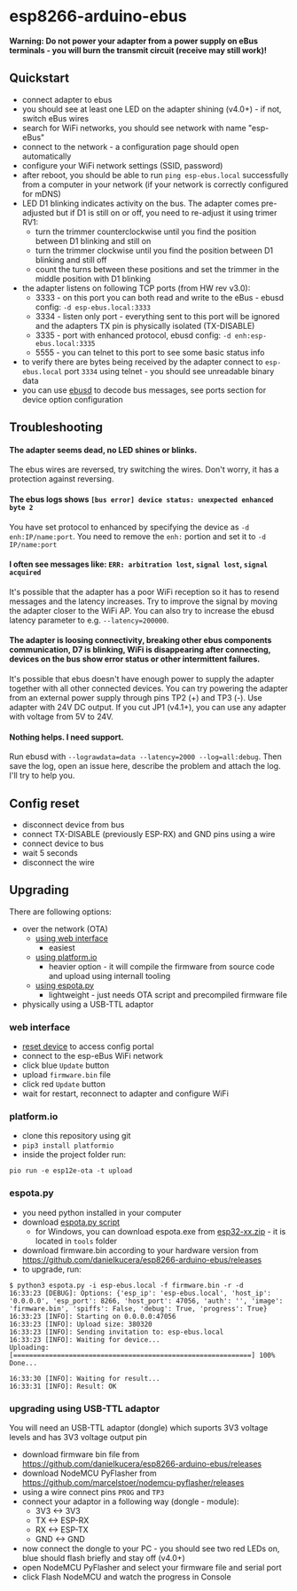 # esp8266-arduino-ebus

**Warning: Do not power your adapter from a power supply on eBus terminals - you will burn the transmit circuit (receive may still work)!**

## Quickstart
- connect adapter to ebus
- you should see at least one LED on the adapter shining (v4.0+) - if not, switch eBus wires
- search for WiFi networks, you should see network with name "esp-eBus"
- connect to the network - a configuration page should open automatically
- configure your WiFi network settings (SSID, password)
- after reboot, you should be able to run `ping esp-ebus.local` successfully from a computer in your network (if your network is correctly configured for mDNS)
- LED D1 blinking indicates activity on the bus. The adapter comes pre-adjusted but if D1 is still on or off, you need to re-adjust it using trimer RV1:
  - turn the trimmer counterclockwise until you find the position between D1 blinking and still on
  - turn the trimmer clockwise until you find the position between D1 blinking and still off
  - count the turns between these positions and set the trimmer in the middle position with D1 blinking
- the adapter listens on following TCP ports (from HW rev v3.0):
  - 3333 - on this port you can both read and write to the eBus - ebusd config: `-d esp-ebus.local:3333`
  - 3334 - listen only port - everything sent to this port will be ignored and the adapters TX pin is physically isolated (TX-DISABLE)
  - 3335 - port with enhanced protocol, ebusd config: `-d enh:esp-ebus.local:3335`
  - 5555 - you can telnet to this port to see some basic status info
- to verify there are bytes being received by the adapter connect to `esp-ebus.local` port `3334` using telnet - you should see unreadable binary data
- you can use [ebusd](https://github.com/john30/ebusd) to decode bus messages, see ports section for device option configuration

## Troubleshooting
#### The adapter seems dead, no LED shines or blinks.
The ebus wires are reversed, try switching the wires. Don't worry, it has a protection against reversing.

#### The ebus logs shows `[bus error] device status: unexpected enhanced byte 2`
You have set protocol to enhanced by specifying the device as `-d enh:IP/name:port`. You need to remove the `enh:` portion and set it to `-d IP/name:port`

#### I often see messages like: `ERR: arbitration lost`, `signal lost`, `signal acquired`
It's possible that the adapter has a poor WiFi reception so it has to resend messages and the latency increases. Try to improve the signal by moving the adapter closer to the WiFi AP. You can also try to increase the ebusd latency parameter to e.g. `--latency=200000`.

#### The adapter is loosing connectivity, breaking other ebus components communication, D7 is blinking, WiFi is disappearing after connecting, devices on the bus show error status or other intermittent failures.
It's possible that ebus doesn't have enough power to supply the adapter together with all other connected devices. You can try powering the adapter from an external power supply through pins TP2 (+) and TP3 (-). Use adapter with 24V DC output. If you cut JP1 (v4.1+), you can use any adapter with voltage from 5V to 24V.

#### Nothing helps. I need support.
Run ebusd with `--lograwdata=data --latency=2000 --log=all:debug`. Then save the log, open an issue here, describe the problem and attach the log. I'll try to help you.

## Config reset
- disconnect device from bus
- connect TX-DISABLE (previously ESP-RX) and GND pins using a wire
- connect device to bus
- wait 5 seconds
- disconnect the wire

## Upgrading
There are following options:
- over the network (OTA)
  - [using web interface](#web-interface)
    - easiest
  - [using platform.io](#platformio)
    - heavier option - it will compile the firmware from source code and upload using internall tooling
  - [using espota.py](#espotapy)
    - lightweight - just needs OTA script and precompiled firmware file
- physically using a USB-TTL adaptor

### web interface
- [reset device](#config-reset) to access config portal
- connect to the esp-eBus WiFi network
- click blue `Update` button
- upload `firmware.bin` file
- click red `Update` button
- wait for restart, reconnect to adapter and configure WiFi

### platform.io
- clone this repository using git
- `pip3 install platformio`
- inside the project folder run:
```
pio run -e esp12e-ota -t upload
```

### espota.py
- you need python installed in your computer
- download [espota.py script](https://github.com/esp8266/Arduino/blob/master/tools/espota.py)
  - for Windows, you can download espota.exe from [esp32-xx.zip](https://github.com/espressif/arduino-esp32/releases) - it is located in `tools` folder
- download firmware.bin according to your hardware version from https://github.com/danielkucera/esp8266-arduino-ebus/releases
- to upgrade, run:
```
$ python3 espota.py -i esp-ebus.local -f firmware.bin -r -d
16:33:23 [DEBUG]: Options: {'esp_ip': 'esp-ebus.local', 'host_ip': '0.0.0.0', 'esp_port': 8266, 'host_port': 47056, 'auth': '', 'image': 'firmware.bin', 'spiffs': False, 'debug': True, 'progress': True}
16:33:23 [INFO]: Starting on 0.0.0.0:47056
16:33:23 [INFO]: Upload size: 380320
16:33:23 [INFO]: Sending invitation to: esp-ebus.local
16:33:23 [INFO]: Waiting for device...
Uploading: [============================================================] 100% Done...

16:33:30 [INFO]: Waiting for result...
16:33:31 [INFO]: Result: OK
```

### upgrading using USB-TTL adaptor
You will need an USB-TTL adaptor (dongle) which suports 3V3 voltage levels and has 3V3 voltage output pin
- download firmware bin file from https://github.com/danielkucera/esp8266-arduino-ebus/releases
- download NodeMCU PyFlasher from https://github.com/marcelstoer/nodemcu-pyflasher/releases
- using a wire connect pins `PROG` and `TP3`
- connect your adaptor in a following way (dongle - module):
  - 3V3 <-> 3V3
  - TX  <-> ESP-RX
  - RX  <-> ESP-TX
  - GND <-> GND
- now connect the dongle to your PC - you should see two red LEDs on, blue should flash briefly and stay off (v4.0+)
- open NodeMCU PyFlasher and select your firmware file and serial port
- click Flash NodeMCU and watch the progress in Console


